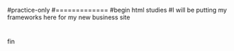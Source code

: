 #practice-only
#=============
#begin html studies
#I will be putting my frameworks here for my new business site
#
fin
